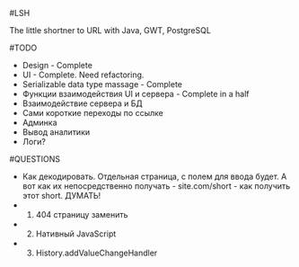 #LSH

The little shortner to URL with Java, GWT, PostgreSQL


#TODO
- Design - Complete
- UI - Complete. Need refactoring.
- Serializable data type massage - Complete
- Функции взаимодействия UI и сервера - Complete in a half
- Взаимодействие сервера и БД
- Сами короткие переходы по ссылке
- Админка 
- Вывод аналитики
- Логи?


#QUESTIONS

- Как декодировать. Отдельная страница, с полем для ввода будет. А вот как их непосредственно получать - site.com/short  - как получить этот short. ДУМАТЬ!
- 1) 404 страницу заменить
- 2) Нативный JavaScript
- 3) History.addValueChangeHandler
